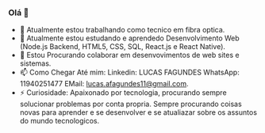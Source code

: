 ### Olá 👋




- 🔭 Atualmente estou trabalhando como tecnico em fibra optica.
- 🌱 Atualmente estou estudando e aprendedo Desenvolvimento Web (Node.js Backend, HTML5, CSS, SQL, React.js e React Native).
- 👯 Estou Procurando colaborar em desenvovimentos de web sites e sistemas.
- 📫 Como Chegar Até mim:
Linkedin: LUCAS FAGUNDES
WhatsApp: 11940251477
EMail: lucas.afagundes11@gmail.com.
- ⚡ Curiosidade: Apaixonado por tecnologia, procurando sempre solucionar problemas por conta propria. Sempre procurando coisas novas para aprender e se desenvolver e se atualiazar sobre os assuntos do mundo tecnologicos.
